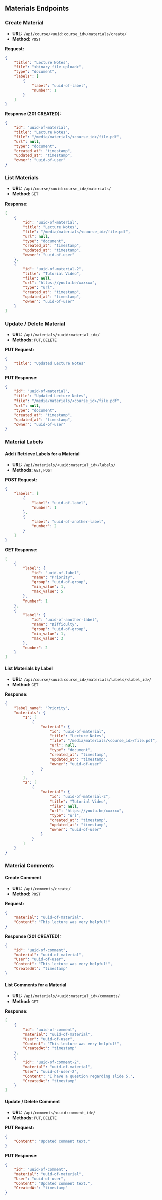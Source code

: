 ## Materials Endpoints

### Create Material
- **URL:** `/api/course/<uuid:course_id>/materials/create/`
- **Method:** `POST`

**Request:**
```json
{
    "title": "Lecture Notes",
    "file": "<binary file upload>",
    "type": "document",
    "labels": [
        {
            "label": "uuid-of-label",
            "number": 1
        }
    ]
}
```

**Response (201 CREATED):**
```json
{
    "id": "uuid-of-material",
    "title": "Lecture Notes",
    "file": "/media/materials/<course_id>/file.pdf",
    "url": null,
    "type": "document",
    "created_at": "timestamp",
    "updated_at": "timestamp",
    "owner": "uuid-of-user"
}
```

### List Materials
- **URL:** `/api/course/<uuid:course_id>/materials/`
- **Method:** `GET`

**Response:**
```json
[
    {
        "id": "uuid-of-material",
        "title": "Lecture Notes",
        "file": "/media/materials/<course_id>/file.pdf",
        "url": null,
        "type": "document",
        "created_at": "timestamp",
        "updated_at": "timestamp",
        "owner": "uuid-of-user"
    },
    {
        "id": "uuid-of-material-2",
        "title": "Tutorial Video",
        "file": null,
        "url": "https://youtu.be/xxxxxx",
        "type": "url",
        "created_at": "timestamp",
        "updated_at": "timestamp",
        "owner": "uuid-of-user"
    }
]
```

### Update / Delete Material
- **URL:** `/api/materials/<uuid:material_id>/`
- **Methods:** `PUT`, `DELETE`

**PUT Request:**
```json
{
    "title": "Updated Lecture Notes"
}
```

**PUT Response:**
```json
{
    "id": "uuid-of-material",
    "title": "Updated Lecture Notes",
    "file": "/media/materials/<course_id>/file.pdf",
    "url": null,
    "type": "document",
    "created_at": "timestamp",
    "updated_at": "timestamp",
    "owner": "uuid-of-user"
}
```

### Material Labels

#### Add / Retrieve Labels for a Material
- **URL:** `/api/materials/<uuid:material_id>/labels/`
- **Methods:** `GET`, `POST`

**POST Request:**
```json
{
    "labels": [
        {
            "label": "uuid-of-label",
            "number": 1
        },
        {
            "label": "uuid-of-another-label",
            "number": 2
        }
    ]
}
```

**GET Response:**
```json
[
    {
        "label": {
            "id": "uuid-of-label",
            "name": "Priority",
            "group": "uuid-of-group",
            "min_value": 1,
            "max_value": 5
        },
        "number": 1
    },
    {
        "label": {
            "id": "uuid-of-another-label",
            "name": "Difficulty",
            "group": "uuid-of-group",
            "min_value": 1,
            "max_value": 3
        },
        "number": 2
    }
]
```

#### List Materials by Label
- **URL:** `/api/course/<uuid:course_id>/materials/labels/<label_id>/`
- **Method:** `GET`

**Response:**
```json
{
    "label_name": "Priority",
    "materials": {
        "1": [
            {
                "material": {
                    "id": "uuid-of-material",
                    "title": "Lecture Notes",
                    "file": "/media/materials/<course_id>/file.pdf",
                    "url": null,
                    "type": "document",
                    "created_at": "timestamp",
                    "updated_at": "timestamp",
                    "owner": "uuid-of-user"
                }
            }
        ],
        "2": [
            {
                "material": {
                    "id": "uuid-of-material-2",
                    "title": "Tutorial Video",
                    "file": null,
                    "url": "https://youtu.be/xxxxxx",
                    "type": "url",
                    "created_at": "timestamp",
                    "updated_at": "timestamp",
                    "owner": "uuid-of-user"
                }
            }
        ]
    }
}
```

### Material Comments

#### Create Comment
- **URL:** `/api/comments/create/`
- **Method:** `POST`

**Request:**
```json
{
    "material": "uuid-of-material",
    "Content": "This lecture was very helpful!"
}
```

**Response (201 CREATED):**
```json
{
    "id": "uuid-of-comment",
    "material": "uuid-of-material",
    "User": "uuid-of-user",
    "Content": "This lecture was very helpful!",
    "CreatedAt": "timestamp"
}
```

#### List Comments for a Material
- **URL:** `/api/materials/<uuid:material_id>/comments/`
- **Method:** `GET`

**Response:**
```json
[
    {
        "id": "uuid-of-comment",
        "material": "uuid-of-material",
        "User": "uuid-of-user",
        "Content": "This lecture was very helpful!",
        "CreatedAt": "timestamp"
    },
    {
        "id": "uuid-of-comment-2",
        "material": "uuid-of-material",
        "User": "uuid-of-user-2",
        "Content": "I have a question regarding slide 5.",
        "CreatedAt": "timestamp"
    }
]
```

#### Update / Delete Comment
- **URL:** `/api/comments/<uuid:comment_id>/`
- **Methods:** `PUT`, `DELETE`

**PUT Request:**
```json
{
    "Content": "Updated comment text."
}
```

**PUT Response:**
```json
{
    "id": "uuid-of-comment",
    "material": "uuid-of-material",
    "User": "uuid-of-user",
    "Content": "Updated comment text.",
    "CreatedAt": "timestamp"
}
```
